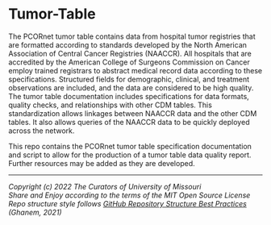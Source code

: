 # Tumor-Table
The PCORnet tumor table contains data from hospital tumor registries that are formatted according to standards developed by the North American Association of Central Cancer Registries (NAACCR). All hospitals that are accredited by the American College of Surgeons Commission on Cancer employ trained registrars to abstract medical record data according to these specifications. Structured fields for demographic, clinical, and treatment observations are included, and the data are considered to be high quality. The tumor table documentation includes specifications for data formats, quality checks, and relationships with other CDM tables. This standardization allows linkages between NAACCR data and the other CDM tables. It also allows queries of the NAACCR data to be quickly deployed across the network.

This repo contains the PCORnet tumor table specification documentation and script to allow for the production of a tumor table data quality report. Further resources may be added as they are developed. 

*******************************************************************************
*Copyright (c) 2022 The Curators of University of Missouri*</br>
*Share and Enjoy according to the terms of the MIT Open Source License*</br>
*Repo structure style follows [GitHub Repository Structure Best Practices](https://soulaimanghanem.medium.com/github-repository-structure-best-practices-248e6effc405) (Ghanem, 2021)*
